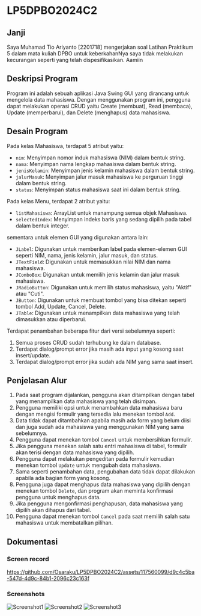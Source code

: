 # LP5DPBO2024C2
## Janji
Saya Muhamad Tio Ariyanto [2201718] mengerjakan soal Latihan Praktikum 5
dalam mata kuliah DPBO untuk keberkahanNya saya tidak melakukan kecurangan
seperti yang telah dispesifikasikan. Aamiin

## Deskripsi Program
Program ini adalah sebuah aplikasi Java Swing GUI yang dirancang untuk mengelola data mahasiswa. Dengan menggunakan program ini, pengguna dapat melakukan operasi CRUD yaitu Create (membuat), Read (membaca), Update (memperbarui), dan Delete (menghapus) data mahasiswa.

## Desain Program
Pada kelas Mahasiswa, terdapat 5 atribut yaitu:
- `nim`: Menyimpan nomor induk mahasiswa (NIM) dalam bentuk string.
- `nama`: Menyimpan nama lengkap mahasiswa dalam bentuk string.
- `jenisKelamin`: Menyimpan jenis kelamin mahasiswa dalam bentuk string.
- `jalurMasuk`: Menyimpan jalur masuk mahasiswa ke perguruan tinggi dalam bentuk string.
- `status`: Menyimpan status mahasiswa saat ini dalam bentuk string.

Pada kelas Menu, terdapat 2 atribut yaitu:
- `listMahasiswa`: ArrayList untuk manampung semua objek Mahasiswa.
- `selectedIndex`: Menyimpan indeks baris yang sedang dipilih pada tabel dalam bentuk integer.

sementara untuk elemen GUI yang digunakan antara lain:
-  `JLabel`: Digunakan untuk memberikan label pada elemen-elemen GUI seperti NIM, nama, jenis kelamin, jalur masuk, dan status.
-  `JTextField`: Digunakan untuk memasukkan nilai NIM dan nama mahasiswa.
-  `JComboBox`: Digunakan untuk memilih jenis kelamin dan jalur masuk mahasiswa.
-  `JRadioButton`: Digunakan untuk memilih status mahasiswa, yaitu "Aktif" atau "Cuti".
-  `JButton`: Digunakan untuk membuat tombol yang bisa ditekan seperti tombol Add, Update, Cancel, Delete.
-  `JTable`: Digunakan untuk menampilkan data mahasiswa yang telah dimasukkan atau diperbarui.

Terdapat penambahan beberapa fitur dari versi sebelumnya seperti:
1. Semua proses CRUD sudah terhubung ke dalam database.
2. Terdapat dialog/prompt error jika masih ada input yang kosong saat insert/update.
3. Terdapat dialog/prompt error jika sudah ada NIM yang sama saat insert.

## Penjelasan Alur
1. Pada saat program dijalankan, pengguna akan ditampilkan dengan tabel yang menampilkan data mahasiswa yang telah disimpan.
2. Pengguna memiliki opsi untuk menambahkan data mahasiswa baru dengan mengisi formulir yang tersedia lalu menekan tombol `Add`.
3. Data tidak dapat ditambahkan apabila masih ada form yang belum diisi dan juga sudah ada mahasiswa yang menggunakan NIM yang sama sebelumnya.
4. Pengguna dapat menekan tombol `Cancel` untuk membersihkan formulir.
5. Jika pengguna menekan salah satu entri mahasiswa di tabel, formulir akan terisi dengan data mahasiswa yang dipilih.
6. Pengguna dapat melakukan pengeditan pada formulir kemudian menekan tombol `Update` untuk mengubah data mahasiswa.
7. Sama seperti penambahan data, pengubahan data tidak dapat dilakukan apabila ada bagian form yang kosong.
8. Pengguna juga dapat menghapus data mahasiswa yang dipilih dengan menekan tombol `Delete`, dan program akan meminta konfirmasi pengguna untuk menghapus data.
9. Jika pengguna mengonfirmasi penghapusan, data mahasiswa yang dipilih akan dihapus dari tabel.
10. Pengguna dapat menekan tombol `Cancel` pada saat memilih salah satu mahasiswa untuk membatalkan pilihan.

## Dokumentasi
### Screen record
https://github.com/Osaraku/LP5DPBO2024C2/assets/117560099/d9c4c5ba-547d-4d9c-84b1-2096c23c163f

### Screenshots
![Screenshot1](https://github.com/Osaraku/LP5DPBO2024C2/assets/117560099/7f484bb9-3209-4e8f-b20f-2fd1666c3eb4)
![Screenshot2](https://github.com/Osaraku/LP5DPBO2024C2/assets/117560099/135086ea-5d5b-4073-8ca9-51d58ada9ea7)
![Screenshot3](https://github.com/Osaraku/LP5DPBO2024C2/assets/117560099/9bb9ca4c-cf1f-404d-b2fd-9b70a409c94c)
